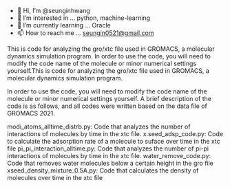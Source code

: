 - 👋 Hi, I’m @seunginhwang
- 👀 I’m interested in ... python, machine-learning
- 🌱 I’m currently learning ... Oracle
- 📫 How to reach me ... seungin0521@gmail.com

This is code for analyzing the gro/xtc file used in GROMACS, a molecular dynamics simulation program.
In order to use the code, you will need to modify the code name of the molecule or minor numerical settings yourself.This is code for analyzing the gro/xtc file used in GROMACS, a molecular dynamics simulation program.

In order to use the code, you will need to modify the code name of the molecule or minor numerical settings yourself.
A brief description of the code is as follows, and all codes were written based on the data file of GROMACS 2021.

modi_atoms_alltime_distrb.py: Code that analyzes the number of interactions of molecules by time in the xtc file.
x.seed_adsp_code.py: Code to calculate the adsorption rate of a molecule to suface over time in the xtc file
pi_pi_interaction_alltime.py: Code that analyzes the number of pi-pi interactions of molecules by time in the xtc file.
water_remove_code.py: Code that removes water molecules below a certain height in the gro file
xseed_density_mixture_0.5A.py: Code that calculates the density of molecules over time in the xtc file
